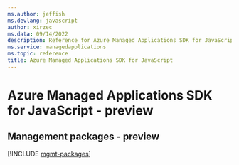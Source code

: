 ```yaml
---
ms.author: jeffish
ms.devlang: javascript
author: xirzec
ms.data: 09/14/2022
description: Reference for Azure Managed Applications SDK for JavaScript
ms.service: managedapplications
ms.topic: reference
title: Azure Managed Applications SDK for JavaScript
---
```

# Azure Managed Applications SDK for JavaScript - preview

## Management packages - preview
[!INCLUDE [mgmt-packages](managed-applications-mgmt-index.md)]